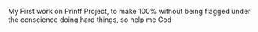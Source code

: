 My First work on Printf Project, to make 100% without being flagged under the conscience doing hard things, so help me God